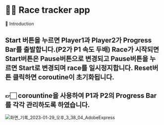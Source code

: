 👨‍💻 Race tracker app
=================================

📝 Introduction

Start 버튼을 누르면 Player1과 Player2가 Progress Bar를 출발합니다.(P2가 P1 속도 두배)
Race가 시작되면 Start버튼은 Pause버튼으로 변경되고 Pause버튼을 누르면 Start로 변경되며 race를 일시정지합니다. Reset버튼 클릭하면 coroutine이 초기화됩니다.
------------
👉🏻 corountine을 사용하여 P1과 P2의 Progress Bar를 각각 관리하도록 하였습니다.
---
![화면_기록_2023-01-29_오후_3_38_04_AdobeExpress](https://user-images.githubusercontent.com/73929644/217756580-ad82a102-74dd-42d0-b6f0-f17c7edef89f.gif)

